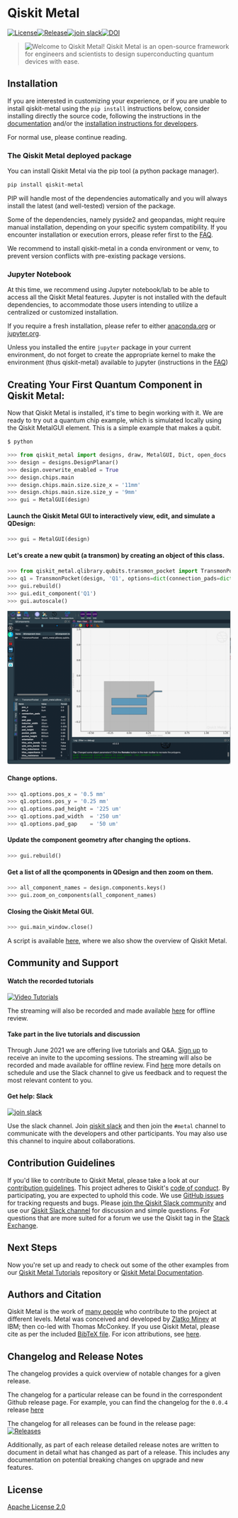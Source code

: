# Qiskit Metal 
[![License](https://img.shields.io/github/license/Qiskit/qiskit-metal.svg?style=popout-square)](https://opensource.org/licenses/Apache-2.0)<!--- long-description-skip-begin -->[![Release](https://img.shields.io/github/release/Qiskit/qiskit-metal.svg?style=popout-square)](https://github.com/Qiskit/qiskit-metal/releases)<!--- long-description-skip-begin -->[![join slack](https://img.shields.io/badge/slack-@qiskit-yellow.svg?logo=slack&style=popout-square)](https://ibm.co/joinqiskitslack)[![DOI](https://zenodo.org/badge/DOI/10.5281/zenodo.4618153.svg)](https://doi.org/10.5281/zenodo.4618153)
 
>![Welcome to Qiskit Metal!](https://raw.githubusercontent.com/Qiskit/qiskit-metal/main/docs/images/zkm_banner.png 'Welcome to Qiskit Metal')
> Qiskit Metal is an open-source framework for engineers and scientists to design superconducting quantum devices with ease.

## Installation
If you are interested in customizing your experience, or if you are unable to install qiskit-metal using the `pip install` instructions below, consider installing directly the source code, following the instructions in the [documentation](https://qiskit.org/documentation/metal/installation.html) and/or the [installation instructions for developers](https://github.com/Qiskit/qiskit-metal/blob/main/README_developers.md).

For normal use, please continue reading.

### The Qiskit Metal deployed package
You can install Qiskit Metal via the pip tool (a python package manager).
```bash
pip install qiskit-metal
```
PIP will handle most of the dependencies automatically and you will always install the latest (and well-tested) version of the package.

Some of the dependencies, namely pyside2 and geopandas, might require manual installation, depending on your specific system compatibility. If you encounter installation or execution errors, please refer first to the [FAQ](https://qiskit.org/documentation/metal/faq.html).

We recommend to install qiskit-metal in a conda environment or venv, to prevent version conflicts with pre-existing package versions.

### Jupyter Notebook
At this time, we recommend using Jupyter notebook/lab to be able to access all the Qiskit Metal features. Jupyter is not installed with the default dependencies, to accommodate those users intending to utilize a centralized or customized installation.

If you require a fresh installation, please refer to either [anaconda.org](https://anaconda.org/) or [jupyter.org](https://jupyter.org/install).

Unless you installed the entire `jupyter` package in your current environment, do not forget to create the appropriate kernel to make the environment (thus qiskit-metal) available to jupyter (instructions in the [FAQ](https://qiskit.org/documentation/metal/faq.html))

## Creating Your First Quantum Component in Qiskit Metal:
Now that Qiskit Metal is installed, it's time to begin working with it.
We are ready to try out a quantum chip example, which is simulated locally using
the Qiskit MetalGUI element. This is a simple example that makes a qubit.
```
$ python
```
```python
>>> from qiskit_metal import designs, draw, MetalGUI, Dict, open_docs
>>> design = designs.DesignPlanar()
>>> design.overwrite_enabled = True
>>> design.chips.main
>>> design.chips.main.size.size_x = '11mm'
>>> design.chips.main.size.size_y = '9mm'
>>> gui = MetalGUI(design)
```
#### Launch the Qiskit Metal GUI to interactively view, edit, and simulate a QDesign:
```python
>>> gui = MetalGUI(design)
```
#### Let's create a new qubit (a transmon) by creating an object of this class.
```python
>>> from qiskit_metal.qlibrary.qubits.transmon_pocket import TransmonPocket
>>> q1 = TransmonPocket(design, 'Q1', options=dict(connection_pads=dict(a=dict())))
>>> gui.rebuild()
>>> gui.edit_component('Q1')
>>> gui.autoscale()
```
![Example Gui #2!](https://raw.githubusercontent.com/Qiskit/qiskit-metal/main/docs/images/readme_gui_example_2.png 'Example Gui #2')
#### Change options.
```python
>>> q1.options.pos_x = '0.5 mm'
>>> q1.options.pos_y = '0.25 mm'
>>> q1.options.pad_height = '225 um'
>>> q1.options.pad_width  = '250 um'
>>> q1.options.pad_gap    = '50 um'
```
#### Update the component geometry after changing the options.
```python
>>> gui.rebuild()
```
#### Get a list of all the qcomponents in QDesign and then zoom on them.
```python
>>> all_component_names = design.components.keys()
>>> gui.zoom_on_components(all_component_names)
```
#### Closing the Qiskit Metal GUI.
```python
>>> gui.main_window.close()
```

A script is available [here](https://qiskit.org/documentation/metal/tut/overview/1.1%20High%20Level%20Demo%20of%20Qiskit%20Metal.html), where we also show the overview of Qiskit Metal.

## Community and Support

#### Watch the recorded tutorials 
[![Video Tutorials](https://img.shields.io/badge/youtube-Video_Tutorials-red.svg?logo=youtube)](https://youtube.com/playlist?list=PLOFEBzvs-VvqHl5ZqVmhB_FcSqmLufsjb)

The streaming will also be recorded and made available [here](https://www.youtube.com/playlist?list=PLOFEBzvs-VvqHl5ZqVmhB_FcSqmLufsjb) for offline review.

#### Take part in the live tutorials and discussion
Through June 2021 we are offering live tutorials and Q&A. [Sign up](https://airtable.com/shrxQEgKqZCf319F3) to receive an invite to the upcoming sessions.  The streaming will also be recorded and made available for offline review.  Find [here](https://github.com/Qiskit/qiskit-metal/blob/main/README_Tutorials.md) more details on schedule and use the Slack channel to give us feedback and to request the most relevant content to you.

#### Get help: Slack 
[![join slack](https://img.shields.io/badge/slack-blue.svg?logo=slack)](https://ibm.co/joinqiskitslack)

Use the slack channel.  Join [qiskit slack](https://ibm.co/joinqiskitslack) and then join the `#metal` channel to communicate with the developers and other participants.  You may also use this channel to inquire about collaborations.

## Contribution Guidelines
If you'd like to contribute to Qiskit Metal, please take a look at our
[contribution guidelines](https://github.com/Qiskit/qiskit-metal/blob/main/CONTRIBUTING.md). This project adheres to Qiskit's [code of conduct](https://github.com/Qiskit/qiskit-metal/blob/main/CODE_OF_CONDUCT.md). By participating, you are expected to uphold this code.
We use [GitHub issues](https://github.com/Qiskit/qiskit-metal/issues) for tracking requests and bugs. Please
[join the Qiskit Slack community](https://ibm.co/joinqiskitslack)
and use our [Qiskit Slack channel](https://qiskit.slack.com) for discussion and simple questions.
For questions that are more suited for a forum we use the Qiskit tag in the [Stack Exchange](https://quantumcomputing.stackexchange.com/questions/tagged/qiskit).
## Next Steps
Now you're set up and ready to check out some of the other examples from our
[Qiskit Metal Tutorials](https://github.com/Qiskit/qiskit-metal/blob/main/tutorials/) repository or [Qiskit Metal Documentation](https://qiskit.org/documentation/metal/tut/).
## Authors and Citation
Qiskit Metal is the work of [many people](https://github.com/Qiskit/qiskit-metal/pulse/monthly) who contribute to the project at different levels. Metal was conceived and developed by [Zlatko Minev](https://www.zlatko-minev.com) at IBM; then co-led with Thomas McConkey. If you use Qiskit Metal, please cite as per the included [BibTeX file](https://github.com/Qiskit/qiskit-metal/blob/main/Qiskit_Metal.bib). For icon attributions, see [here](https://github.com/Qiskit/qiskit-metal/blob/main/qiskit_metal/_gui/_imgs/icon_attributions.txt).
## Changelog and Release Notes
The changelog provides a quick overview of notable changes for a given release.

The changelog for a particular release can be found in the correspondent Github release page. For example, you can find the changelog for the `0.0.4` release [here](https://github.com/Qiskit/qiskit-metal/releases/tag/0.0.4)

The changelog for all releases can be found in the release page: [![Releases](https://img.shields.io/github/release/Qiskit/qiskit-metal.svg?style=popout-square)](https://github.com/Qiskit/qiskit-metal/releases)

Additionally, as part of each release detailed release notes are written to document in detail what has changed as part of a release. This includes any documentation on potential breaking changes on upgrade and new features.

## License
[Apache License 2.0](https://github.com/Qiskit/qiskit-metal/blob/main/LICENSE.txt)
